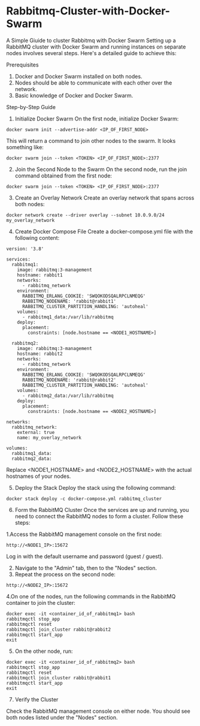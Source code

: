 # Rabbitmq-Cluster-with-Docker-Swarm
A Simple Giuide to cluster Rabbitmq with Docker Swarm
Setting up a RabbitMQ cluster with Docker Swarm and running instances on separate nodes involves several steps. Here's a detailed guide to achieve this:

Prerequisites
1. Docker and Docker Swarm installed on both nodes.
2. Nodes should be able to communicate with each other over the network.
3. Basic knowledge of Docker and Docker Swarm.

Step-by-Step Guide
1. Initialize Docker Swarm
On the first node, initialize Docker Swarm:
```
docker swarm init --advertise-addr <IP_OF_FIRST_NODE>
```

This will return a command to join other nodes to the swarm. It looks something like:

```
docker swarm join --token <TOKEN> <IP_OF_FIRST_NODE>:2377

```
2. Join the Second Node to the Swarm
On the second node, run the join command obtained from the first node:
```
docker swarm join --token <TOKEN> <IP_OF_FIRST_NODE>:2377

```

3. Create an Overlay Network
Create an overlay network that spans across both nodes:

```
docker network create --driver overlay --subnet 10.0.9.0/24 my_overlay_network

```
4. Create Docker Compose File
Create a docker-compose.yml file with the following content:

```
version: '3.8'

services:
  rabbitmq1:
    image: rabbitmq:3-management
    hostname: rabbit1
    networks:
      - rabbitmq_network
    environment:
      RABBITMQ_ERLANG_COOKIE: 'SWQOKODSQALRPCLNMEQG'
      RABBITMQ_NODENAME: 'rabbit@rabbit1'
      RABBITMQ_CLUSTER_PARTITION_HANDLING: 'autoheal'
    volumes:
      - rabbitmq1_data:/var/lib/rabbitmq
    deploy:
      placement:
        constraints: [node.hostname == <NODE1_HOSTNAME>]

  rabbitmq2:
    image: rabbitmq:3-management
    hostname: rabbit2
    networks:
      - rabbitmq_network
    environment:
      RABBITMQ_ERLANG_COOKIE: 'SWQOKODSQALRPCLNMEQG'
      RABBITMQ_NODENAME: 'rabbit@rabbit2'
      RABBITMQ_CLUSTER_PARTITION_HANDLING: 'autoheal'
    volumes:
      - rabbitmq2_data:/var/lib/rabbitmq
    deploy:
      placement:
        constraints: [node.hostname == <NODE2_HOSTNAME>]

networks:
  rabbitmq_network:
    external: true
    name: my_overlay_network

volumes:
  rabbitmq1_data:
  rabbitmq2_data:

```
Replace <NODE1_HOSTNAME> and <NODE2_HOSTNAME> with the actual hostnames of your nodes.

5. Deploy the Stack
Deploy the stack using the following command:

```
docker stack deploy -c docker-compose.yml rabbitmq_cluster

```
6. Form the RabbitMQ Cluster
Once the services are up and running, you need to connect the RabbitMQ nodes to form a cluster. Follow these steps:

 1.Access the RabbitMQ management console on the first node:

```
http://<NODE1_IP>:15672

``` 
Log in with the default username and password (guest / guest).

 2. Navigate to the "Admin" tab, then to the "Nodes" section.
 3. Repeat the process on the second node:

 ```
 http://<NODE2_IP>:15672

 ```
 4.On one of the nodes, run the following commands in the RabbitMQ container to join the cluster:

 ```
 docker exec -it <container_id_of_rabbitmq1> bash
 rabbitmqctl stop_app
 rabbitmqctl reset
 rabbitmqctl join_cluster rabbit@rabbit2
 rabbitmqctl start_app
 exit

 ```
 5. On the other node, run:

 ```
 docker exec -it <container_id_of_rabbitmq2> bash
 rabbitmqctl stop_app
 rabbitmqctl reset
 rabbitmqctl join_cluster rabbit@rabbit1
 rabbitmqctl start_app
 exit

 ```
7. Verify the Cluster

Check the RabbitMQ management console on either node. You should see both nodes listed under the "Nodes" section.

